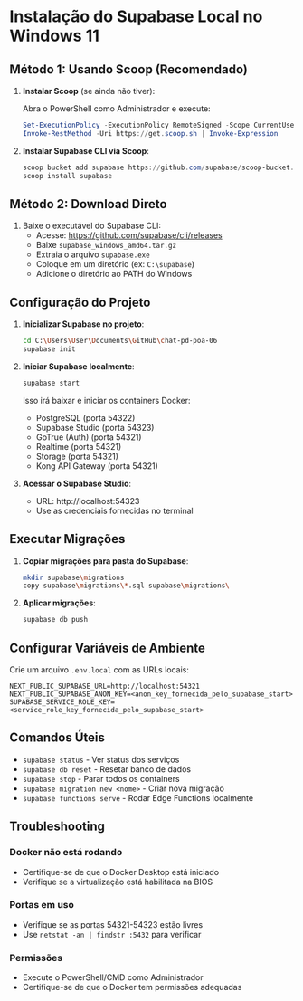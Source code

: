 # Instalação do Supabase Local no Windows 11

## Método 1: Usando Scoop (Recomendado)

1. **Instalar Scoop** (se ainda não tiver):
   
   Abra o PowerShell como Administrador e execute:
   ```powershell
   Set-ExecutionPolicy -ExecutionPolicy RemoteSigned -Scope CurrentUser
   Invoke-RestMethod -Uri https://get.scoop.sh | Invoke-Expression
   ```

2. **Instalar Supabase CLI via Scoop**:
   ```powershell
   scoop bucket add supabase https://github.com/supabase/scoop-bucket.git
   scoop install supabase
   ```

## Método 2: Download Direto

1. Baixe o executável do Supabase CLI:
   - Acesse: https://github.com/supabase/cli/releases
   - Baixe `supabase_windows_amd64.tar.gz`
   - Extraia o arquivo `supabase.exe`
   - Coloque em um diretório (ex: `C:\supabase`)
   - Adicione o diretório ao PATH do Windows

## Configuração do Projeto

1. **Inicializar Supabase no projeto**:
   ```bash
   cd C:\Users\User\Documents\GitHub\chat-pd-poa-06
   supabase init
   ```

2. **Iniciar Supabase localmente**:
   ```bash
   supabase start
   ```

   Isso irá baixar e iniciar os containers Docker:
   - PostgreSQL (porta 54322)
   - Supabase Studio (porta 54323)
   - GoTrue (Auth) (porta 54321)
   - Realtime (porta 54321)
   - Storage (porta 54321)
   - Kong API Gateway (porta 54321)

3. **Acessar o Supabase Studio**:
   - URL: http://localhost:54323
   - Use as credenciais fornecidas no terminal

## Executar Migrações

1. **Copiar migrações para pasta do Supabase**:
   ```bash
   mkdir supabase\migrations
   copy supabase\migrations\*.sql supabase\migrations\
   ```

2. **Aplicar migrações**:
   ```bash
   supabase db push
   ```

## Configurar Variáveis de Ambiente

Crie um arquivo `.env.local` com as URLs locais:

```env
NEXT_PUBLIC_SUPABASE_URL=http://localhost:54321
NEXT_PUBLIC_SUPABASE_ANON_KEY=<anon_key_fornecida_pelo_supabase_start>
SUPABASE_SERVICE_ROLE_KEY=<service_role_key_fornecida_pelo_supabase_start>
```

## Comandos Úteis

- `supabase status` - Ver status dos serviços
- `supabase db reset` - Resetar banco de dados
- `supabase stop` - Parar todos os containers
- `supabase migration new <nome>` - Criar nova migração
- `supabase functions serve` - Rodar Edge Functions localmente

## Troubleshooting

### Docker não está rodando
- Certifique-se de que o Docker Desktop está iniciado
- Verifique se a virtualização está habilitada na BIOS

### Portas em uso
- Verifique se as portas 54321-54323 estão livres
- Use `netstat -an | findstr :5432` para verificar

### Permissões
- Execute o PowerShell/CMD como Administrador
- Certifique-se de que o Docker tem permissões adequadas